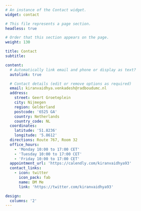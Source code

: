 ```yaml
---
# An instance of the Contact widget.
widget: contact

# This file represents a page section.
headless: true

# Order that this section appears on the page.
weight: 130

title: Contact
subtitle:

content:
  # Automatically link email and phone or display as text?
  autolink: true

  # Contact details (edit or remove options as required)
  email: kiranvaidhya.venkadesh@radboudumc.nl
  address:
    street: Geert Groeteplein
    city: Nijmegen
    region: Gelderland
    postcode: '6525 GA'
    country: Netherlands
    country_code: NL
  coordinates:
    latitude: '51.8236'
    longitude: '5.8612'
  directions: Route 767, Room 32
  office_hours:
    - 'Monday 10:00 to 17:00 CET'
    - 'Tuesday 10:00 to 17:00 CET'
    - 'Friday 10:00 to 17:00 CET'
  appointment_url: 'https://calendly.com/kiranvaidhya93'
  contact_links:
    - icon: twitter
      icon_pack: fab
      name: DM Me
      link: 'https://twitter.com/kiranvaidhya93'

design:
  columns: '2'
---
```

